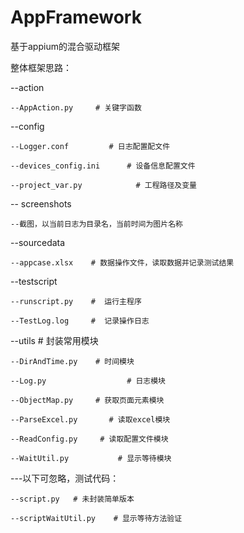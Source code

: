 # AppFramework
基于appium的混合驱动框架

整体框架思路：

--action

    --AppAction.py     # 关键字函数
   

--config  

    --Logger.conf         # 日志配置配文件
    
    --devices_config.ini      # 设备信息配置文件
    
    --project_var.py            # 工程路径及变量


-- screenshots

    --截图，以当前日志为目录名，当前时间为图片名称


--sourcedata

    --appcase.xlsx    # 数据操作文件，读取数据并记录测试结果


--testscript

    --runscript.py    #  运行主程序
    
    --TestLog.log     #  记录操作日志


--utils    # 封装常用模块

    --DirAndTime.py    # 时间模块
    
    --Log.py                  # 日志模块
    
    --ObjectMap.py     # 获取页面元素模块
    
    --ParseExcel.py       # 读取excel模块
    
    --ReadConfig.py     # 读取配置文件模块
    
    --WaitUtil.py           # 显示等待模块
    

---以下可忽略，测试代码：

    --script.py   # 未封装简单版本

    --scriptWaitUtil.py    # 显示等待方法验证
